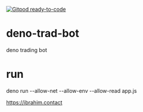 [![Gitpod ready-to-code](https://img.shields.io/badge/Gitpod-ready--to--code-blue?logo=gitpod)](https://gitpod.io/#https://github.com/Zizwar/deno-trad-bot)
# deno-trad-bot
deno trading bot



# run
deno run --allow-net --allow-env --allow-read app.js


https://ibrahim.contact